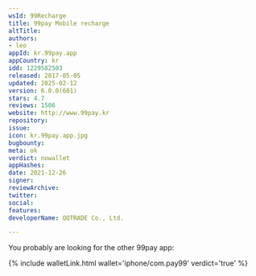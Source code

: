 ```yaml
---
wsId: 99Recharge
title: 99pay Mobile recharge
altTitle: 
authors:
- leo
appId: kr.99pay.app
appCountry: kr
idd: 1229582503
released: 2017-05-05
updated: 2025-02-12
version: 6.0.0(601)
stars: 4.7
reviews: 1506
website: http://www.99pay.kr
repository: 
issue: 
icon: kr.99pay.app.jpg
bugbounty: 
meta: ok
verdict: nowallet
appHashes: 
date: 2021-12-26
signer: 
reviewArchive: 
twitter: 
social: 
features: 
developerName: QQTRADE Co., Ltd.

---
```


You probably are looking for the other 99pay app:

{% include walletLink.html wallet='iphone/com.pay99' verdict='true' %}